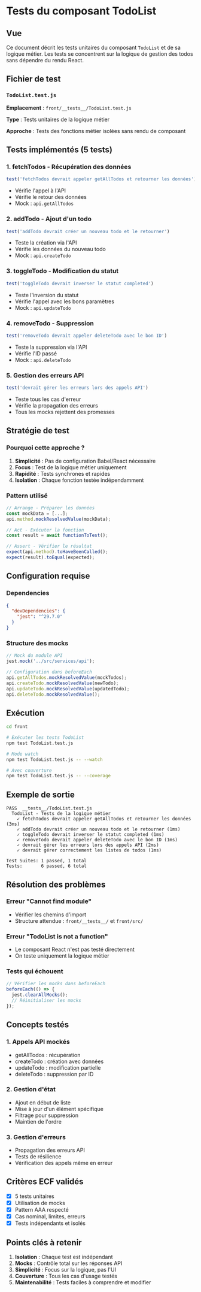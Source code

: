 # Tests du composant TodoList

## Vue

Ce document décrit les tests unitaires du composant `TodoList` et de sa logique métier. Les tests se concentrent sur la logique de gestion des todos sans dépendre du rendu React.

## Fichier de test

### `TodoList.test.js`

**Emplacement** : `front/__tests__/TodoList.test.js`

**Type** : Tests unitaires de la logique métier

**Approche** : Tests des fonctions métier isolées sans rendu de composant

## Tests implémentés (5 tests)

### 1. **fetchTodos - Récupération des données**

```javascript
test('fetchTodos devrait appeler getAllTodos et retourner les données')
```

* Vérifie l'appel à l'API
* Vérifie le retour des données
* Mock : `api.getAllTodos`

### 2. **addTodo - Ajout d'un todo**

```javascript
test('addTodo devrait créer un nouveau todo et le retourner')
```

* Teste la création via l'API
* Vérifie les données du nouveau todo
* Mock : `api.createTodo`

### 3. **toggleTodo - Modification du statut**

```javascript
test('toggleTodo devrait inverser le statut completed')
```

* Teste l'inversion du statut
* Vérifie l'appel avec les bons paramètres
* Mock : `api.updateTodo`

### 4. **removeTodo - Suppression**

```javascript
test('removeTodo devrait appeler deleteTodo avec le bon ID')
```

* Teste la suppression via l'API
* Vérifie l'ID passé
* Mock : `api.deleteTodo`

### 5. **Gestion des erreurs API**

```javascript
test('devrait gérer les erreurs lors des appels API')
```

* Teste tous les cas d'erreur
* Vérifie la propagation des erreurs
* Tous les mocks rejettent des promesses


##  Stratégie de test

### Pourquoi cette approche ?

1. **Simplicité** : Pas de configuration Babel/React nécessaire
2. **Focus** : Test de la logique métier uniquement
3. **Rapidité** : Tests synchrones et rapides
4. **Isolation** : Chaque fonction testée indépendamment

### Pattern utilisé

```javascript
// Arrange - Préparer les données
const mockData = [...];
api.method.mockResolvedValue(mockData);

// Act - Exécuter la fonction
const result = await functionToTest();

// Assert - Vérifier le résultat
expect(api.method).toHaveBeenCalled();
expect(result).toEqual(expected);
```

## Configuration requise

### Dependencies

```json
{
  "devDependencies": {
    "jest": "^29.7.0"
  }
}
```

### Structure des mocks

```javascript
// Mock du module API
jest.mock('../src/services/api');

// Configuration dans beforeEach
api.getAllTodos.mockResolvedValue(mockTodos);
api.createTodo.mockResolvedValue(newTodo);
api.updateTodo.mockResolvedValue(updatedTodo);
api.deleteTodo.mockResolvedValue();
```

## Exécution

```bash
cd front

# Exécuter les tests TodoList
npm test TodoList.test.js

# Mode watch
npm test TodoList.test.js -- --watch

# Avec couverture
npm test TodoList.test.js -- --coverage
```

## Exemple de sortie

```
PASS  __tests__/TodoList.test.js
  TodoList - Tests de la logique métier
    ✓ fetchTodos devrait appeler getAllTodos et retourner les données (3ms)
    ✓ addTodo devrait créer un nouveau todo et le retourner (1ms)
    ✓ toggleTodo devrait inverser le statut completed (1ms)
    ✓ removeTodo devrait appeler deleteTodo avec le bon ID (1ms)
    ✓ devrait gérer les erreurs lors des appels API (2ms)
    ✓ devrait gérer correctement les listes de todos (1ms)

Test Suites: 1 passed, 1 total
Tests:       6 passed, 6 total
```

## Résolution des problèmes

### Erreur "Cannot find module"

* Vérifier les chemins d'import
* Structure attendue : `front/__tests__/` et `front/src/`

### Erreur "TodoList is not a function"

* Le composant React n'est pas testé directement
* On teste uniquement la logique métier

### Tests qui échouent

```javascript
// Vérifier les mocks dans beforeEach
beforeEach(() => {
  jest.clearAllMocks();
  // Réinitialiser les mocks
});
```

## Concepts testés

### 1. **Appels API mockés**

* getAllTodos : récupération
* createTodo : création avec données
* updateTodo : modification partielle
* deleteTodo : suppression par ID

### 2. **Gestion d'état**

* Ajout en début de liste
* Mise à jour d'un élément spécifique
* Filtrage pour suppression
* Maintien de l'ordre

### 3. **Gestion d'erreurs**

* Propagation des erreurs API
* Tests de résilience
* Vérification des appels même en erreur

## Critères ECF validés

* [x] 5 tests unitaires
* [x] Utilisation de mocks
* [x] Pattern AAA respecté
* [x] Cas nominal, limites, erreurs
* [x] Tests indépendants et isolés

##  Points clés à retenir

1. **Isolation** : Chaque test est indépendant
2. **Mocks** : Contrôle total sur les réponses API
3. **Simplicité** : Focus sur la logique, pas l'UI
4. **Couverture** : Tous les cas d'usage testés
5. **Maintenabilité** : Tests faciles à comprendre et modifier
